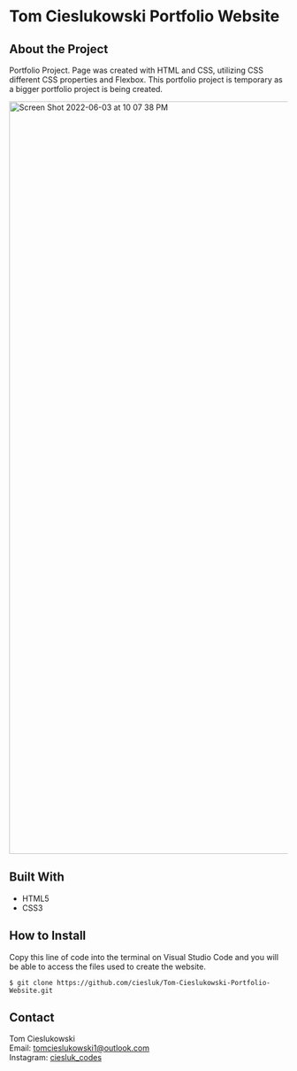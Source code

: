 # Tom Cieslukowski Portfolio Website

## About the Project

Portfolio Project. Page was created with HTML and CSS, utilizing CSS different CSS properties and Flexbox. This portfolio project is temporary as a bigger portfolio project is being created. 

<img width="1359" alt="Screen Shot 2022-06-03 at 10 07 38 PM" src="https://user-images.githubusercontent.com/44185784/171972882-5e0ebd0d-2d57-45ac-9bd8-2eea206cbcf7.png">

## Built With

- HTML5
- CSS3

## How to Install 

Copy this line of code into the terminal on Visual Studio Code and you will be able to access the files used to create the website.

```
$ git clone https://github.com/ciesluk/Tom-Cieslukowski-Portfolio-Website.git
```

## Contact

Tom Cieslukowski <br />
Email: <a href="mailto:tomcieslukowski1@outlook.com">tomcieslukowski1@outlook.com</a> <br />
Instagram: <a href="https://www.instagram.com/ciesluk_codes/">ciesluk_codes</a>
